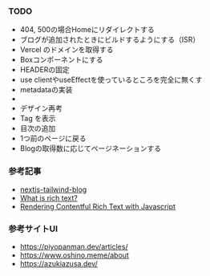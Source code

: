 ### TODO

- 404, 500の場合Homeにリダイレクトする
- ブログが追加されたときにビルドするようにする（ISR）
- Vercel のドメインを取得する
- Boxコンポーネントにする
- HEADERの固定
- use clientやuseEffectを使っているところを完全に無くす
- metadataの実装
-
- デザイン再考
- Tag を表示
- 目次の追加
- 1つ前のページに戻る
- Blogの取得数に応じてページネーションする

### 参考記事

- [nextjs-tailwind-blog](https://github.com/contentful/nextjs-tailwind-blog/blob/4cdcde9c45174d9c28a21261198e215dc9b01e57/src/app/articles/%5Bslug%5D/page.tsx#L28)
- [What is rich text?](https://www.contentful.com/developers/docs/concepts/rich-text/)
- [Rendering Contentful Rich Text with Javascript](https://www.contentful.com/developers/docs/javascript/tutorials/rendering-contentful-rich-text-with-javascript/)


### 参考サイトUI
- https://piyopanman.dev/articles/
- https://www.oshino.meme/about
- https://azukiazusa.dev/